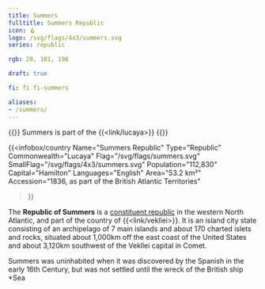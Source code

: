 ```yaml
---
title: Summers
fulltitle: Summers Republic
icon: 🪝
logo: /svg/flags/4x3/summers.svg
series: republic

rgb: 28, 101, 198

draft: true

fi: fi fi-summers

aliases:
- /summers/
---
```

{{<note series>}}
 Summers is part of the {{<link/lucaya>}}
{{</note>}}

{{<infobox/country
	 Name="Summers Republic"
	 Type="Republic"
	 Commonwealth="Lucaya"
	 Flag="/svg/flags/summers.svg"
	 SmallFlag="/svg/flags/4x3/summers.svg"
	 Population="112,830"
	 Capital="Hamilton"
	 Languages="English"
	 Area="53.2 km²"
	 Accession="1836, as part of the British Atlantic Territories"
 >}}

The <span class="fi fi-summers"></span> **Republic of Summers** is a [constituent republic](/republics/) in the western North Atlantic, and part of the country of {{<link/vekllei>}}. It is an island city state consisting of an archipelago of 7 main islands and about 170 charted islets and rocks, situated about 1,000km off the east coast of the United States and about 3,120km southwest of the Vekllei capital in Comet.

Summers was uninhabited when it was discovered by the Spanish in the early 16th Century, but was not settled until the wreck of the British ship *Sea